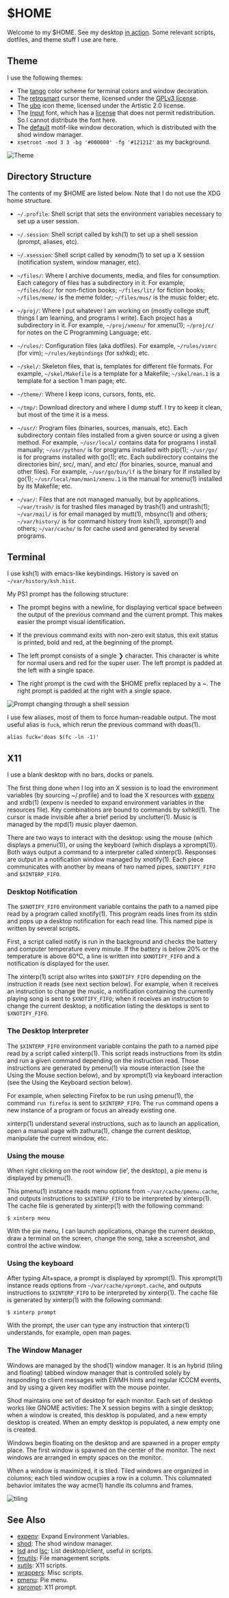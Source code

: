 # $HOME

Welcome to my $HOME.
See my desktop [in action](https://user-images.githubusercontent.com/63266536/108628904-10951e80-743c-11eb-9628-b502ee6e02c7.mp4).
Some relevant scripts, dotfiles, and theme stuff I use are here.

## Theme

I use the following themes:

* The [tango](https://en.wikipedia.org/wiki/Tango_Desktop_Project#Palette)
  color scheme for terminal colors and window decoration.
* The [retrosmart](https://github.com/mdomlop/retrosmart-x11-cursors)
  cursor theme, licensed under the
  [GPLv3 license](https://github.com/mdomlop/retrosmart-x11-cursors/blob/master/LICENSE).
* The [ubo](http://pen-art.ru/icons-ubo-ru.html)
  icon theme, licensed under the Artistic 2.0 license.
* The [Input](https://input.fontbureau.com/)
  font, which has a [license](https://input.fontbureau.com/license/) that does
  not permit redistribution.  So I cannot distribute the font here.
* The [default](theme/decoration.xpm) motif-like window decoration,
  which is distributed with the shod window manager.
* `xsetroot -mod 3 3 -bg '#000000' -fg '#121212'` as my background.

![Theme](https://user-images.githubusercontent.com/63266536/112768373-3c369600-8ff2-11eb-83c6-115950501521.png)

## Directory Structure

The contents of my $HOME are listed below.
Note that I do not use the XDG home structure.

* `~/.profile`:
  Shell script that sets the environment variables necessary to set up a user session.

* `~/.session`:
  Shell script called by ksh(1) to set up a shell session
  (prompt, aliases, etc).

* `~/.xsession`:
  Shell script called by xenodm(1) to set up a X session
  (notification system, window manager, etc).

* `~/files/`:
  Where I archive documents, media, and files for consumption.
  Each category of files has a subdirectory in it.
  For example, `~/files/doc/` for non-fiction books;
  `~/files/lit/` for fiction books;
  `~/files/meme/` is the meme folder;
  `~/files/mus/` is the music folder; etc.

* `~/proj/`:
  Where I put whatever I am working on
  (mostly college stuff, things I am learning, and programs I write).
  Each project has a subdirectory in it.
  For example, `~/proj/xmenu/` for xmenu(1);
  `~/proj/c/` for notes on the C Programming Language; etc.

* `~/rules/`:
  Configuration files (aka dotfiles).
  For example, `~/rules/vimrc` (for vim);
  `~/rules/keybindings` (for sxhkd); etc.

* `~/skel/`:
  Skeleton files, that is, templates for different file formats.
  For example, `~/skel/Makefile` is a template for a Makefile;
  `~/skel/man.1` is a template for a section 1 man page; etc.

* `~/theme/`:
  Where I keep icons, cursors, fonts, etc.

* `~/tmp/`:
  Download directory and where I dump stuff.
  I try to keep it clean, but most of the time it is a mess.

* `~/usr/`:
  Program files (binaries, sources, manuals, etc).
  Each subdirectory contain files installed from a given source or using a given method.
  For example, `~/usr/local/` contains data for programs I install manually;
  `~/usr/python/` is for programs installed with pip(1);
  `~/usr/go/` is for programs installed with go(1); etc.
  Each subdirectory contains the directories bin/, src/, man/, and etc/
  (for binaries, source, manual and other files).
  For example, `~/usr/go/bin/lf` is the binary for lf installed by go(1);
  `~/usr/local/man/man1/xmenu.1` is the manual for xmenu(1) installed by its Makefile; etc.

* `~/var/`:
  Files that are not managed manually, but by applications.
  `~/var/trash/` is for trashed files managed by trash(1) and untrash(1);
  `~/var/mail/` is for email managed by mutt(1), mbsync(1) and others;
  `~/var/history/` is for command history from ksh(1), xprompt(1) and others;
  `~/var/cache/` is for cache used and generated by several programs.


## Terminal

I use ksh(1) with emacs-like keybindings.  History is saved on
`~/var/history/ksh.hist`.

My PS1 prompt has the following structure:

* The prompt begins with a newline, for displaying vertical space
  between the output of the previous command and the current prompt.
  This makes easier the prompt visual identification.

* If the previous command exits with non-zero exit status, this exit
  status is printed, bold and red, at the beginning of the prompt.

* The left prompt consists of a single ❯ character.  This character is
  white for normal users and red for the super user.  The left prompt
  is padded at the left with a single space.

* The right prompt is the cwd with the $HOME prefix replaced by a ~.
  The right prompt is padded at the right with a single space.

![Prompt changing through a shell session](https://user-images.githubusercontent.com/63266536/107708355-422f1c80-6cbb-11eb-9ed5-ab93aa8a82e2.gif)

I use few aliases, most of them to force human-readable output.  The
most useful alias is `fuck`, which rerun the previous command with
doas(1).

	alias fuck='doas $(fc -ln -1)'

## X11

I use a blank desktop with no bars, docks or panels.

The first thing done when I log into an X session is to load the
environment variables (by sourcing ~/.profile) and to load the X
resources with [expenv](https://github.com/phillbush/expenv) and
xrdb(1) (expenv is needed to expand environment variables in the
resources file).  Key combinations are bound to commands by sxhkd(1).
The cursor is made invisible after a brief period by unclutter(1).
Music is managed by the mpd(1) music player daemon.

There are two ways to interact with the desktop: using the mouse
(which displays a pmenu(1)), or using the keyboard (which displays a
xprompt(1)).  Both ways output a command to a interpreter called
xinterp(1).  Responses are output in a notification window managed by
xnotify(1).  Each piece communicates with another by means of two named
pipes, `$XNOTIFY_FIFO` and `$XINTERP_FIFO`.

### Desktop Notification

The `$XNOTIFY_FIFO` environment variable contains the path to a named
pipe read by a program called xnotify(1).  This program reads lines
from its stdin and pops up a desktop notification for each read line.
This named pipe is written by several scripts.

First, a script called notify is run in the background and checks the
battery and computer temperature every minute.  If the battery is below
20% or the temperature is above 60°C, a line is written into
`$XNOTIFY_FIFO` and a notification is displayed for the user.

The xinterp(1) script also writes into `$XNOTIFY_FIFO` depending on the
instruction it reads (see next section below).  For example, when it
receives an instruction to change the music, a notification containing
the currently playing song is sent to `$XNOTIFY_FIFO`; when it receives
an instruction to change the current desktop, a notification listing
the desktops is sent to `$XNOTIFY_FIFO`.

### The Desktop Interpreter

The `$XINTERP_FIFO` environment variable contains the path to a named
pipe read by a script called xinterp(1).  This script reads
instructions from its stdin and run a given command depending on the
instruction read.  Those instructions are generated by pmenu(1) via
mouse interaction (see the Using the Mouse section below), and by
xprompt(1) via keyboard interaction (see the Using the Keyboard section
below).

For example, when selecting Firefox to be run using pmenu(1), the
command `run firefox` is sent to `$XINTERP_FIFO`.  The `run` command opens
a new instance of a program or focus an already existing one.

xinterp(1) understand several instructions, such as to launch an
application, open a manual page with zathura(1), change the current
desktop, manipulate the current window, etc.

### Using the mouse

When right clicking on the root window (ie', the desktop), a pie menu
is displayed by pmenu(1).

This pmenu(1) instance reads menu options from `~/var/cache/pmenu.cache`,
and outputs instructions to `$XINTERP_FIFO` to be interpreted by
xinterp(1).  The cache file is generated by xinterp(1) with the
following command:

	$ xinterp menu

With the pie menu, I can launch applications, change the current
desktop, draw a terminal on the screen, change the song, take a
screenshot, and control the active window.

### Using the keyboard

After typing Alt+space, a prompt is displayed by xprompt(1).
This xprompt(1) instance reads options from `~/var/cache/xprompt.cache`,
and outputs instructions to `$XINTERP_FIFO` to be interpreted by
xinterp(1).  The cache file is generated by xinterp(1) with the
following command:

	$ xinterp prompt

With the prompt, the user can type any instruction that xinterp(1)
understands, for example, open man pages.

### The Window Manager

Windows are managed by the shod(1) window manager.  It is an hybrid
(tiling and floating) tabbed window manager that is controlled solely by
responding to client messages with EWMH hints and regular ICCCM events,
and by using a given key modifier with the mouse pointer.

Shod maintains one set of desktop for each monitor.  Each set of
desktop works like GNOME activities: The X session begins with a single
desktop; when a window is created, this desktop is populated, and a new
empty desktop is created.  When an empty desktop is populated, a new
empty one is created.

Windows begin floating on the desktop and are spawned in a proper empty
place.  The first window is spawned on the center of the monitor.  The
next windows are arranged in empty spaces on the monitor.

When a window is maximized, it is tiled.  Tiled windows are organized
in columns; each tiled window ocupies a row in a column.  This
columnated behavior imitates the way acme(1) handle its columns and
frames.

![tiling](https://user-images.githubusercontent.com/63266536/112768642-51f88b00-8ff3-11eb-99c2-f2e7b8fbd1a4.png)

## See Also

* [expenv](https://github.com/phillbush/expenv): Expand Environment Variables.
* [shod](https://github.com/phillbush/shod): The shod window manager.
* [lsd](https://github.com/phillbush/lsd) and
  [lsc](https://github.com/phillbush/lsc): List desktop/client, useful in scripts.
* [fmutils](https://github.com/phillbush/fmutils): File management scripts.
* [xutils](https://github.com/phillbush/xutils): X11 scripts.
* [wrappers](https://github.com/phillbush/wrappers): Misc scripts.
* [pmenu](https://github.com/phillbush/pmenu): Pie menu.
* [xprompt](https://github.com/phillbush/xprompt): X11 prompt.
